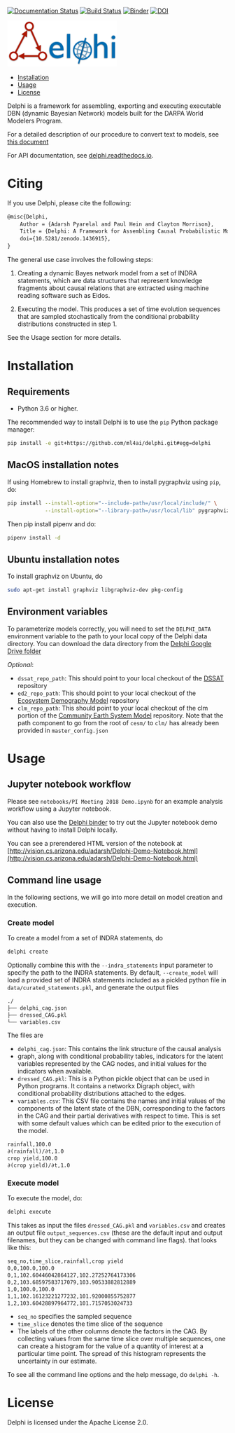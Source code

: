 [![Documentation Status](https://readthedocs.org/projects/delphi-framework/badge/?version=latest)](http://delphi-framework.readthedocs.io/en/latest/?badge=latest)
[![Build Status](https://travis-ci.org/ml4ai/delphi.svg?branch=master)](https://travis-ci.org/ml4ai/delphi)
[![Binder](https://mybinder.org/badge.svg)](https://mybinder.org/v2/gh/ml4ai/delphi/master)
[![DOI](https://zenodo.org/badge/DOI/10.5281/zenodo.1436914.svg)](https://doi.org/10.5281/zenodo.1436914)

<img src="https://raw.githubusercontent.com/ml4ai/delphi/master/docs/delphi_logo.png" width="250">

- [Installation](#installation)
- [Usage](#usage)
- [License](#license)

Delphi is a framework for assembling, exporting and executing executable DBN
(dynamic Bayesian Network) models built for the DARPA World Modelers Program.

For a detailed description of our procedure to convert text to models, see
[this document](http://vision.cs.arizona.edu/adarsh/export/Arizona_Text_to_Model_Procedure.pdf)

For API documentation, see [delphi.readthedocs.io](https://delphi.readthedocs.io).

# Citing

If you use Delphi, please cite the following:

```latex
@misc{Delphi,
    Author = {Adarsh Pyarelal and Paul Hein and Clayton Morrison},
    Title = {Delphi: A Framework for Assembling Causal Probabilistic Models from Text and Software.},
    doi={10.5281/zenodo.1436915},
}
```

The general use case involves the following steps:

1. Creating a dynamic Bayes network model from a set of INDRA statements, which
   are data structures that represent knowledge fragments about causal relations
   that are extracted using machine reading software such as Eidos.

2. Executing the model. This produces a set of time evolution
   sequences that are sampled stochastically from the conditional probability
   distributions constructed in step 1.

See the Usage section for more details.

# Installation

## Requirements

- Python 3.6 or higher.

The recommended way to install Delphi is to use the `pip` Python package
manager:

```bash
pip install -e git+https://github.com/ml4ai/delphi.git#egg=delphi
```

## MacOS installation notes

If using Homebrew to install graphviz, then to install pygraphviz using `pip`,
do:

```bash
pip install --install-option="--include-path=/usr/local/include/" \
            --install-option="--library-path=/usr/local/lib" pygraphviz
```

Then pip install pipenv and do:

```bash
pipenv install -d
```

## Ubuntu installation notes
To install graphviz on Ubuntu, do

```bash
sudo apt-get install graphviz libgraphviz-dev pkg-config
```

## Environment variables

To parameterize models correctly, you will need to set the `DELPHI_DATA`
environment variable to the path to your local copy of the Delphi data
directory. You can download the data directory from the 
[Delphi Google Drive folder](https://drive.google.com/drive/u/1/folders/1XznXUzqVIDQKuvgZuTANRy10Q2I1CqQ6)

*Optional*:

- `dssat_repo_path`: This should point to your local checkout of the [DSSAT](https://github.com/DSSAT/dssat-csm) repository
- `ed2_repo_path`: This should point to your local checkout of the [Ecosystem Demography Model](https://github.com/EDmodel/ED2) repository
- `clm_repo_path`: This should point to your local checkout of the clm portion of the [Community Earth System Model](https://github.com/ESCOMP/cesm#id5) repository. Note that the path component to go from the root of `cesm/` to `clm/` has already been provided in `master_config.json`


# Usage

## Jupyter notebook workflow

Please see `notebooks/PI Meeting 2018 Demo.ipynb` for an example analysis
workflow using a Jupyter notebook.

You can also use the [Delphi binder](https://mybinder.org/v2/gh/ml4ai/delphi/master)
to try out the Jupyter notebook demo without having to install Delphi locally.

You can see a prerendered HTML version of the notebook at
[http://vision.cs.arizona.edu/adarsh/Delphi-Demo-Notebook.html](http://vision.cs.arizona.edu/adarsh/Delphi-Demo-Notebook.html)


## Command line usage


In the following sections, we will go into more detail on model creation and
execution.

### Create model

To create a model from a set of INDRA statements, do

```bash
delphi create
```

Optionally combine this with the `--indra_statements` input parameter to specify
the path to the INDRA statements. By default, `--create_model` will load a
provided set of INDRA statements included as a pickled python file in
`data/curated_statements.pkl`, and generate the output files


```
./
├── delphi_cag.json
├── dressed_CAG.pkl
└── variables.csv
```

The files are
- `delphi_cag.json`: This contains the link structure of the causal analysis
- graph, along with conditional probability tables, indicators for the latent
    variables represented by the CAG nodes, and initial values for the
    indicators when available.
- `dressed_CAG.pkl`: This is a Python pickle object that can be used in Python
    programs. It contains a networkx Digraph object, with conditional
    probability distributions attached to the edges.
- `variables.csv`: This CSV file contains the names and initial values of the
    components of the latent state of the DBN, corresponding to the factors in
    the CAG and their partial derivatives with respect to time. This is set with
    some default values which can be edited prior to the execution of the model.


```csv
rainfall,100.0
∂(rainfall)/∂t,1.0
crop yield,100.0
∂(crop yield)/∂t,1.0
```

### Execute model

To execute the model, do:

```bash
delphi execute
```

This takes as input the files `dressed_CAG.pkl` and `variables.csv` and creates
an output file `output_sequences.csv` (these are the default input and output
filenames, but they can be changed with command line flags). that looks like
this:


```csv
seq_no,time_slice,rainfall,crop yield
0,0,100.0,100.0
0,1,102.60446042864127,102.27252764173306
0,2,103.68597583717079,103.90533882812889
1,0,100.0,100.0
1,1,102.16123221277232,101.92000855752877
1,2,103.60428897964772,101.7157053024733
```

- `seq_no` specifies the sampled sequence
- `time_slice` denotes the time slice of the sequence
- The labels of the other columns denote the factors in the CAG. By collecting
    values from the same time slice over multiple sequences, one can create a
    histogram for the value of a quantity of interest at a particular time
    point. The spread of this histogram represents the uncertainty in our
    estimate.

To see all the command line options and the help message, do `delphi -h`.

# License

Delphi is licensed under the Apache License 2.0.
